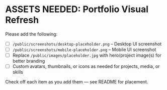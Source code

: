 # ASSETS NEEDED: Portfolio Visual Refresh

Please add the following:

- [ ] `/public/screenshots/desktop-placeholder.png` – Desktop UI screenshot
- [ ] `/public/screenshots/mobile-placeholder.png` – Mobile UI screenshot
- [ ] Replace `/public/images/placeholder.jpg` with hero/project image(s) for better branding
- [ ] Custom avatars, thumbnails, or icons as needed for projects, media, or skills

Check off each item as you add them — see README for placement.
